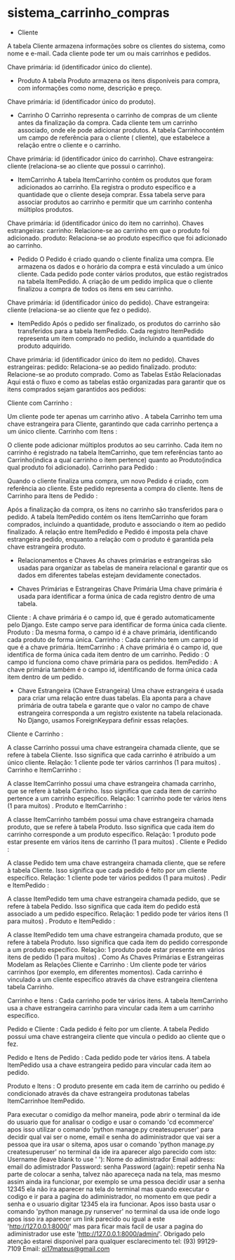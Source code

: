 # sistema_carrinho_compras
- Cliente

A tabela Cliente armazena informações sobre os clientes do sistema, como nome e e-mail. Cada cliente pode ter um ou mais carrinhos e pedidos.

Chave primária: id (identificador único do cliente).
- Produto
A tabela Produto armazena os itens disponíveis para compra, com informações como nome, descrição e preço.

Chave primária: id (identificador único do produto).
- Carrinho
O Carrinho representa o carrinho de compras de um cliente antes da finalização da compra. Cada cliente tem um carrinho associado, onde ele pode adicionar produtos. A tabela Carrinhocontém um campo de referência para o cliente ( cliente), que estabelece a relação entre o cliente e o carrinho.

Chave primária: id (identificador único do carrinho).
Chave estrangeira: cliente (relaciona-se ao cliente que possui o carrinho).
- ItemCarrinho
A tabela ItemCarrinho contém os produtos que foram adicionados ao carrinho. Ela registra o produto específico e a quantidade que o cliente deseja comprar. Essa tabela serve para associar produtos ao carrinho e permitir que um carrinho contenha múltiplos produtos.

Chave primária: id (identificador único do item no carrinho).
Chaves estrangeiras:
carrinho: Relacione-se ao carrinho em que o produto foi adicionado.
produto: Relaciona-se ao produto específico que foi adicionado ao carrinho.
- Pedido
O Pedido é criado quando o cliente finaliza uma compra. Ele armazena os dados e o horário da compra e está vinculado a um único cliente. Cada pedido pode conter vários produtos, que estão registrados na tabela ItemPedido. A criação de um pedido implica que o cliente finalizou a compra de todos os itens em seu carrinho.

Chave primária: id (identificador único do pedido).
Chave estrangeira: cliente (relaciona-se ao cliente que fez o pedido).
- ItemPedido
Após o pedido ser finalizado, os produtos do carrinho são transferidos para a tabela ItemPedido. Cada registro ItemPedido representa um item comprado no pedido, incluindo a quantidade do produto adquirido.

Chave primária: id (identificador único do item no pedido).
Chaves estrangeiras:
pedido: Relaciona-se ao pedido finalizado.
produto: Relacione-se ao produto comprado.
Como as Tabelas Estão Relacionadas
Aqui está o fluxo e como as tabelas estão organizadas para garantir que os itens comprados sejam garantidos aos pedidos:

Cliente com Carrinho :

Um cliente pode ter apenas um carrinho ativo . A tabela Carrinho tem uma chave estrangeira para Cliente, garantindo que cada carrinho pertença a um único cliente.
Carrinho com Itens :

O cliente pode adicionar múltiplos produtos ao seu carrinho. Cada item no carrinho é registrado na tabela ItemCarrinho, que tem referências tanto ao Carrinho(indica a qual carrinho o item pertence) quanto ao Produto(indica qual produto foi adicionado).
Carrinho para Pedido :

Quando o cliente finaliza uma compra, um novo Pedido é criado, com referência ao cliente. Este pedido representa a compra do cliente.
Itens de Carrinho para Itens de Pedido :

Após a finalização da compra, os itens no carrinho são transferidos para o pedido. A tabela ItemPedido contém os itens ItemCarrinho que foram comprados, incluindo a quantidade, produto e associando o item ao pedido finalizado. A relação entre ItemPedido e Pedido é imposta pela chave estrangeira pedido, enquanto a relação com o produto é garantida pela chave estrangeira produto.

- Relacionamentos e Chaves
As chaves primárias e estrangeiras são usadas para organizar as tabelas de maneira relacional e garantir que os dados em diferentes tabelas estejam devidamente conectados.

- Chaves Primárias e Estrangeiras
Chave Primária
Uma chave primária é usada para identificar a forma única de cada registro dentro de uma tabela. 

Cliente : A chave primária é o campo id, que é gerado automaticamente pelo Django. Este campo serve para identificar de forma única cada cliente.
Produto : Da mesma forma, o campo id é a chave primária, identificando cada produto de forma única.
Carrinho : Cada carrinho tem um campo id que é a chave primária.
ItemCarrinho : A chave primária é o campo id, que identifica de forma única cada item dentro de um carrinho.
Pedido : O campo id funciona como chave primária para os pedidos.
ItemPedido : A chave primária também é o campo id, identificando de forma única cada item dentro de um pedido.
- Chave Estrangeira (Chave Estrangeira)
Uma chave estrangeira é usada para criar uma relação entre duas tabelas. Ela aponta para a chave primária de outra tabela e garante que o valor no campo de chave estrangeira corresponda a um registro existente na tabela relacionada. No Django, usamos ForeignKeypara definir essas relações.

Cliente e Carrinho :

A classe Carrinho possui uma chave estrangeira chamada cliente, que se refere à tabela Cliente. Isso significa que cada carrinho é atribuído a um único cliente.
Relação: 1 cliente pode ter vários carrinhos (1 para muitos) .
Carrinho e ItemCarrinho :

A classe ItemCarrinho possui uma chave estrangeira chamada carrinho, que se refere à tabela Carrinho. Isso significa que cada item de carrinho pertence a um carrinho específico.
Relação: 1 carrinho pode ter vários itens (1 para muitos) .
Produto e ItemCarrinho :

A classe ItemCarrinho também possui uma chave estrangeira chamada produto, que se refere à tabela Produto. Isso significa que cada item do carrinho corresponde a um produto específico.
Relação: 1 produto pode estar presente em vários itens de carrinho (1 para muitos) .
Cliente e Pedido :

A classe Pedido tem uma chave estrangeira chamada cliente, que se refere à tabela Cliente. Isso significa que cada pedido é feito por um cliente específico.
Relação: 1 cliente pode ter vários pedidos (1 para muitos) .
Pedir e ItemPedido :

A classe ItemPedido tem uma chave estrangeira chamada pedido, que se refere à tabela Pedido. Isso significa que cada item do pedido está associado a um pedido específico.
Relação: 1 pedido pode ter vários itens (1 para muitos) .
Produto e ItemPedido :

A classe ItemPedido tem uma chave estrangeira chamada produto, que se refere à tabela Produto. Isso significa que cada item do pedido corresponde a um produto específico.
Relação: 1 produto pode estar presente em vários itens de pedido (1 para muitos) .
Como As Chaves Primárias e Estrangeiras Modelam as Relações
Cliente e Carrinho : Um cliente pode ter vários carrinhos (por exemplo, em diferentes momentos). Cada carrinho é vinculado a um cliente específico através da chave estrangeira clientena tabela Carrinho.

Carrinho e Itens : Cada carrinho pode ter vários itens. A tabela ItemCarrinho usa a chave estrangeira carrinho para vincular cada item a um carrinho específico.

Pedido e Cliente : Cada pedido é feito por um cliente. A tabela Pedido possui uma chave estrangeira cliente que vincula o pedido ao cliente que o fez.

Pedido e Itens de Pedido : Cada pedido pode ter vários itens. A tabela ItemPedido usa a chave estrangeira pedido para vincular cada item ao pedido.

Produto e Itens : O produto presente em cada item de carrinho ou pedido é condicionado através da chave estrangeira produtonas tabelas ItemCarrinhoe ItemPedido.

Para executar o comidigo da melhor maneira, pode abrir o terminal da ide do usuario que for analisar o codigo e usar o comando 'cd ecommerce' apos isso utilizar o comando 'python manage.py createsuperuser' para decidir qual vai ser o nome, email e senha do adiministrador que vai ser a pessoa que ira usar o sitema, apos usar o comando 'python manage.py createsuperuser' no terminal da ide ira aparecer algo parecido com isto:
Username (leave blank to use ' '): Nome do adimistrador 
Email address: email do adimistrador 
Password: senha 
Password (again): repetir senha
Na parte de colocar a senha, talvez não apareceça nada na tela, mas mesmo assim ainda ira funcionar, por exemplo se uma pessoa decidir usar a senha 12345 ela não ira aparecer na tela do terminal mas quando executar o codigo e ir para a pagina do adiministrador, no momento em que pedir a senha e o usuario digitar 12345 ela ira funcionar. Apos isso basta usar o comando 'python manage.py runserver' no terminal da usa ide onde logo apos isso ira aparecer um link parecido ou igual a este 'http://127.0.0.1:8000/' mas para ficar mais facil de usar a pagina do adiministrador use este 'http://127.0.0.1:8000/admin/'.
Obrigado pelo atenção estarei disponivel para qualquer esclarecimento
tel: (93) 99129-7109
Email: oi17mateus@gmail.com
